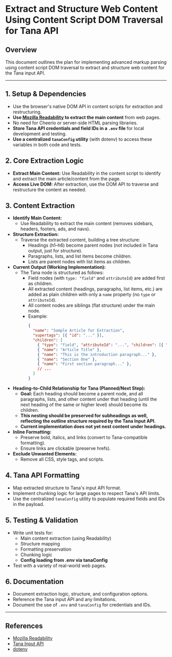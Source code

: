 # Extract and Structure Web Content Using Content Script DOM Traversal for Tana API

## Overview
This document outlines the plan for implementing advanced markup parsing using content script DOM traversal to extract and structure web content for the Tana input API.

---

## 1. Setup & Dependencies
- Use the browser's native DOM API in content scripts for extraction and restructuring.
- **Use [Mozilla Readability](https://github.com/mozilla/readability) to extract the main content** from web pages.
- No need for Cheerio or server-side HTML parsing libraries.
- **Store Tana API credentials and field IDs in a `.env` file** for local development and testing.
- **Use a centralized `tanaConfig` utility** (with dotenv) to access these variables in both code and tests.

## 2. Core Extraction Logic
- **Extract Main Content:** Use Readability in the content script to identify and extract the main article/content from the page.
- **Access Live DOM:** After extraction, use the DOM API to traverse and restructure the content as needed.

## 3. Content Extraction
- **Identify Main Content:**
  - Use Readability to extract the main content (removes sidebars, headers, footers, ads, and navs).
- **Structure Extraction:**
  - Traverse the extracted content, building a tree structure:
    - Headings (h1–h6) become parent nodes (not included in Tana output, just for structure).
    - Paragraphs, lists, and list items become children.
    - Lists are parent nodes with list items as children.
- **Current Output (Working Implementation):**
  - The Tana node is structured as follows:
    - Field nodes (with `type: "field"` and `attributeId`) are added first as children.
    - All extracted content (headings, paragraphs, list items, etc.) are added as plain children with only a `name` property (no `type` or `attributeId`).
    - All content nodes are siblings (flat structure) under the main node.
    - Example:
      ```json
      {
        "name": "Sample Article for Extraction",
        "supertags": [{ "id": "..." }],
        "children": [
          { "type": "field", "attributeId": "...", "children": [{ "name": "..." }] },
          { "name": "Article Title" },
          { "name": "This is the introduction paragraph..." },
          { "name": "Section One" },
          { "name": "First section paragraph..." },
          // ...
        ]
      }
      ```
- **Heading-to-Child Relationship for Tana (Planned/Next Step):**
  - **Goal:** Each heading should become a parent node, and all paragraphs, lists, and other content under that heading (until the next heading of the same or higher level) should become its children.
  - **This nesting should be preserved for subheadings as well, reflecting the outline structure required by the Tana Input API.**
  - **Current implementation does not yet nest content under headings.**
- **Inline Formatting:**
  - Preserve bold, italics, and links (convert to Tana-compatible formatting).
  - Ensure links are clickable (preserve hrefs).
- **Exclude Unwanted Elements:**
  - Remove all CSS, style tags, and scripts.

## 4. Tana API Formatting
- Map extracted structure to Tana's input API format.
- Implement chunking logic for large pages to respect Tana's API limits.
- Use the centralized `tanaConfig` utility to populate required fields and IDs in the payload.

## 5. Testing & Validation
- Write unit tests for:
  - Main content extraction (using Readability)
  - Structure mapping
  - Formatting preservation
  - Chunking logic
  - **Config loading from .env via tanaConfig**
- Test with a variety of real-world web pages.

## 6. Documentation
- Document extraction logic, structure, and configuration options.
- Reference the Tana input API and any limitations.
- Document the use of `.env` and `tanaConfig` for credentials and IDs.

---

## References
- [Mozilla Readability](https://github.com/mozilla/readability)
- [Tana Input API](https://tana.inc/docs/input-api)
- [dotenv](https://www.npmjs.com/package/dotenv) 